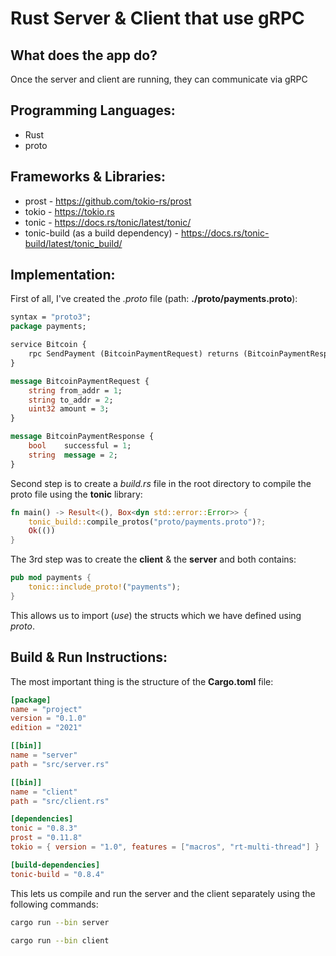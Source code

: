 # Rust Server & Client that use **gRPC**

## What does the app do?
Once the server and client are running, they can communicate via gRPC

## Programming Languages:
- Rust
- proto

## Frameworks & Libraries:
- prost - https://github.com/tokio-rs/prost
- tokio - https://tokio.rs
- tonic - https://docs.rs/tonic/latest/tonic/
- tonic-build (as a build dependency) - https://docs.rs/tonic-build/latest/tonic_build/

## Implementation:
First of all, I've created the *.proto* file (path: **./proto/payments.proto**):
```proto
syntax = "proto3";
package payments;

service Bitcoin {
    rpc SendPayment (BitcoinPaymentRequest) returns (BitcoinPaymentResponse);
}

message BitcoinPaymentRequest {
    string from_addr = 1;
    string to_addr = 2;
    uint32 amount = 3;
}

message BitcoinPaymentResponse {
    bool    successful = 1;
    string  message = 2;
}
```
Second step is to create a *build.rs* file in the root directory to compile the proto file using the **tonic** library:
```rust
fn main() -> Result<(), Box<dyn std::error::Error>> {
    tonic_build::compile_protos("proto/payments.proto")?;
    Ok(())
}
```
The 3rd step was to create the **client** & the **server** and both contains:
```rust
pub mod payments {
    tonic::include_proto!("payments");
}
```
This allows us to import (*use*) the structs which we have defined using *proto*.

## Build & Run Instructions:
The most important thing is the structure of the **Cargo.toml** file:
```toml
[package]
name = "project"
version = "0.1.0"
edition = "2021"

[[bin]]
name = "server"
path = "src/server.rs"

[[bin]]
name = "client"
path = "src/client.rs"

[dependencies]
tonic = "0.8.3"
prost = "0.11.8"
tokio = { version = "1.0", features = ["macros", "rt-multi-thread"] }

[build-dependencies]
tonic-build = "0.8.4"
```
This lets us compile and run the server and the client separately using the following commands:
```bash
cargo run --bin server
```
```bash
cargo run --bin client
```